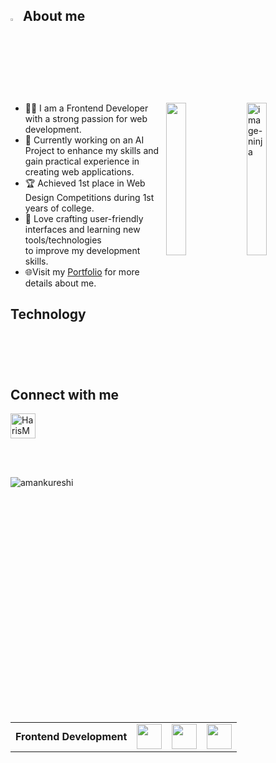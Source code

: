 ## <img src="https://github.com/user-attachments/assets/6830b94a-18f3-43c5-bbef-38318f31e354" width="3%"> About me
<img src="https://i.giphy.com/jBOOXxSJfG8kqMxT11.webp" alt="image-ninja" align="right" width="25%">
<img src="https://media3.giphy.com/media/v1.Y2lkPTc5MGI3NjExZWM3cmMxeTc4Ym9vNnVvcDFidjRwdTllcWdhYWZ2bGYwdHRtZWR5NyZlcD12MV9pbnRlcm5hbF9naWZfYnlfaWQmY3Q9Zw/OumCa12QC9CIvBe2c1/giphy.gif" align="right" width="25%">

<ul>
    <li>👨‍💻 I am a Frontend Developer with a strong passion for web development.
    </li>
    <li>🚀 Currently working on an AI Project to enhance my skills and<br> gain practical experience  in  creating web applications.</li>
    <li>🏆 Achieved 1st place in Web Design Competitions during 1st <br> years of college.</li>
    <li>🎨 Love crafting user-friendly interfaces and learning new tools/technologies<br> to improve my development skills.</li>
    <li> 🌐Visit my <a href="https://www.linkedin.com/in/harismunshi/" target="_blank">Portfolio<a> for more details about me.</li>
</ul>

<table align="left">
<h2>Technology</h2>
    <tr>
        <td><strong>Frontend Development</strong></td>
        <td><img height=40 src="https://skillicons.dev/icons?i=html,css,js,react,redux,tailwind,bootstrap"></td>
        <td><img height=40 src="https://skillicons.dev/icons?i=github,git&theme=dark"></td>
        <td><img height=40 src="https://skillicons.dev/icons?i=vercel,netlify&theme=dark"></td>
    </tr>
</table>
</br>

###
<br>
<p>

    
<h2>Connect with me</h2>
<a href="https://linkedin.com/in/harismunshi" target="blank"><img align="center" src="https://skillicons.dev/icons?i=linkedin&theme=dark" alt="HarisMunshi" height="40" width="40" /></a>
</p>
</br>
<br>
<p><img  src="https://github-readme-stats.vercel.app/api/top-langs?username=amankureshi&show_icons=true&locale=en&layout=compact&theme=highcontrast" alt="amankureshi" /></p>
